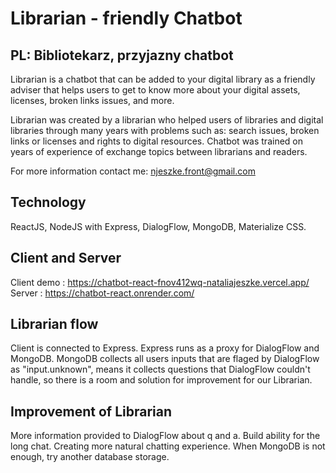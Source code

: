 # Librarian - friendly Chatbot

## PL: Bibliotekarz, przyjazny chatbot

Librarian is a chatbot that can be added to your digital library as a friendly adviser that helps users to get to know more about your digital assets, licenses, broken links issues, and more.

Librarian was created by a librarian who helped users of libraries and digital libraries through many years with problems such as: search issues, broken links or licenses and rights to digital resources. Chatbot was trained on years of experience of exchange topics between librarians and readers.

For more information contact me: njeszke.front@gmail.com

## Technology
ReactJS, NodeJS with Express, DialogFlow, MongoDB, Materialize CSS.

## Client and Server
Client demo : https://chatbot-react-fnov412wq-nataliajeszke.vercel.app/
Server : https://chatbot-react.onrender.com/ 

## Librarian flow
Client is connected to Express.
Express runs as a proxy for DialogFlow and MongoDB.
MongoDB collects all users inputs that are flaged by DialogFlow as "input.unknown", means it collects questions that DialogFlow couldn't handle, so there is a room and solution for improvement for our Librarian.

## Improvement of Librarian
More information provided to DialogFlow about q and a.
Build ability for the long chat.
Creating more natural chatting experience.
When MongoDB is not enough, try another database storage.

